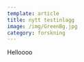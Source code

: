 ```yaml
---
template: article
title: nytt testinlagg
image: /img/GreenBg.jpg
category: forskning
---
```

Helloooo
